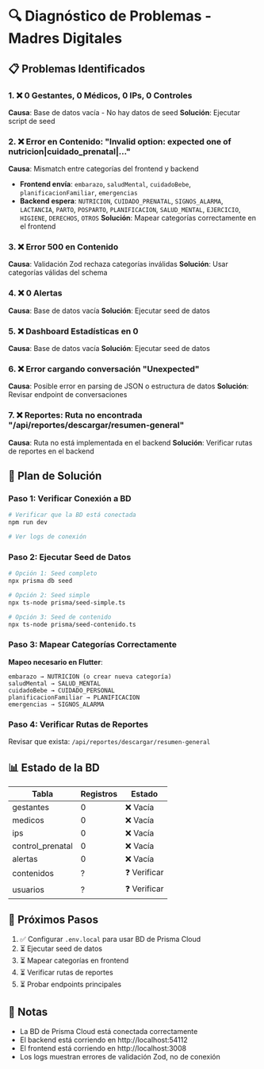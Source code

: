 # 🔍 Diagnóstico de Problemas - Madres Digitales

## 📋 Problemas Identificados

### 1. ❌ **0 Gestantes, 0 Médicos, 0 IPs, 0 Controles**
**Causa**: Base de datos vacía - No hay datos de seed
**Solución**: Ejecutar script de seed

### 2. ❌ **Error en Contenido: "Invalid option: expected one of nutricion|cuidado_prenatal|..."**
**Causa**: Mismatch entre categorías del frontend y backend
- **Frontend envía**: `embarazo`, `saludMental`, `cuidadoBebe`, `planificacionFamiliar`, `emergencias`
- **Backend espera**: `NUTRICION`, `CUIDADO_PRENATAL`, `SIGNOS_ALARMA`, `LACTANCIA`, `PARTO`, `POSPARTO`, `PLANIFICACION`, `SALUD_MENTAL`, `EJERCICIO`, `HIGIENE`, `DERECHOS`, `OTROS`
**Solución**: Mapear categorías correctamente en el frontend

### 3. ❌ **Error 500 en Contenido**
**Causa**: Validación Zod rechaza categorías inválidas
**Solución**: Usar categorías válidas del schema

### 4. ❌ **0 Alertas**
**Causa**: Base de datos vacía
**Solución**: Ejecutar seed de datos

### 5. ❌ **Dashboard Estadísticas en 0**
**Causa**: Base de datos vacía
**Solución**: Ejecutar seed de datos

### 6. ❌ **Error cargando conversación "Unexpected"**
**Causa**: Posible error en parsing de JSON o estructura de datos
**Solución**: Revisar endpoint de conversaciones

### 7. ❌ **Reportes: Ruta no encontrada "/api/reportes/descargar/resumen-general"**
**Causa**: Ruta no está implementada en el backend
**Solución**: Verificar rutas de reportes en el backend

## 🔧 Plan de Solución

### Paso 1: Verificar Conexión a BD
```bash
# Verificar que la BD está conectada
npm run dev

# Ver logs de conexión
```

### Paso 2: Ejecutar Seed de Datos
```bash
# Opción 1: Seed completo
npx prisma db seed

# Opción 2: Seed simple
npx ts-node prisma/seed-simple.ts

# Opción 3: Seed de contenido
npx ts-node prisma/seed-contenido.ts
```

### Paso 3: Mapear Categorías Correctamente
**Mapeo necesario en Flutter**:
```
embarazo → NUTRICION (o crear nueva categoría)
saludMental → SALUD_MENTAL
cuidadoBebe → CUIDADO_PERSONAL
planificacionFamiliar → PLANIFICACION
emergencias → SIGNOS_ALARMA
```

### Paso 4: Verificar Rutas de Reportes
Revisar que exista: `/api/reportes/descargar/resumen-general`

## 📊 Estado de la BD

| Tabla | Registros | Estado |
|-------|-----------|--------|
| gestantes | 0 | ❌ Vacía |
| medicos | 0 | ❌ Vacía |
| ips | 0 | ❌ Vacía |
| control_prenatal | 0 | ❌ Vacía |
| alertas | 0 | ❌ Vacía |
| contenidos | ? | ❓ Verificar |
| usuarios | ? | ❓ Verificar |

## 🎯 Próximos Pasos

1. ✅ Configurar `.env.local` para usar BD de Prisma Cloud
2. ⏳ Ejecutar seed de datos
3. ⏳ Mapear categorías en frontend
4. ⏳ Verificar rutas de reportes
5. ⏳ Probar endpoints principales

## 📝 Notas

- La BD de Prisma Cloud está conectada correctamente
- El backend está corriendo en http://localhost:54112
- El frontend está corriendo en http://localhost:3008
- Los logs muestran errores de validación Zod, no de conexión

